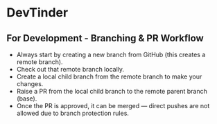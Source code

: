 # DevTinder

## For Development - Branching & PR Workflow
* Always start by creating a new branch from GitHub (this creates a remote branch).
* Check out that remote branch locally.
* Create a local child branch from the remote branch to make your changes.
* Raise a PR from the local child branch to the remote parent branch (base).
* Once the PR is approved, it can be merged — direct pushes are not allowed due to branch protection rules.
